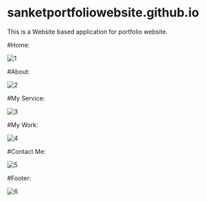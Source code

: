 # sanketportfoliowebsite.github.io
This is a Website based application for portfolio website.

#Home:

![1](https://user-images.githubusercontent.com/109533920/205966518-50dab67c-5c22-4036-b006-0e5994c02d22.jpg)

#About:

![2](https://user-images.githubusercontent.com/109533920/205966631-4e7b376b-e810-49e0-897f-55a49def65fa.jpg)

#My Service:

![3](https://user-images.githubusercontent.com/109533920/205966789-632788a3-fb1f-4210-ab4c-62e04fc9aa7a.jpg)

#My Work:

![4](https://user-images.githubusercontent.com/109533920/205966940-38bc0167-c634-4e15-9c8b-40e7ac3dd11c.jpg)

#Contact Me:

![5](https://user-images.githubusercontent.com/109533920/205967055-ab483db5-cdbb-4df5-892c-04ee622a3d1a.jpg)

#Footer:

![6](https://user-images.githubusercontent.com/109533920/205967119-dc7c52d5-0730-4a5e-88ca-8528da359803.jpg)




